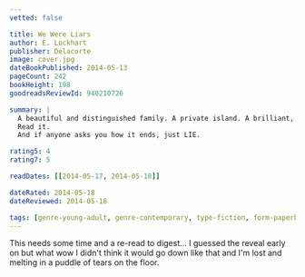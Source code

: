 ```yaml
---
vetted: false

title: We Were Liars
author: E. Lockhart
publisher: Delacorte
image: cover.jpg
dateBookPublished: 2014-05-13
pageCount: 242
bookHeight: 198
goodreadsReviewId: 940210726

summary: |
  A beautiful and distinguished family. A private island. A brilliant, damaged girl; a passionate, political boy. A group of four friends—the Liars—whose friendship turns destructive. A revolution. An accident. A secret. Lies upon lies. True love. The truth. We Were Liars is a modern, sophisticated suspense novel from New York Times bestselling author, National Book Award finalist, and Printz Award honoree E. Lockhart. 
  Read it.
  And if anyone asks you how it ends, just LIE.

rating5: 4
rating7: 5

readDates: [[2014-05-17, 2014-05-18]]

dateRated: 2014-05-18
dateReviewed: 2014-05-18

tags: [genre-young-adult, genre-contemporary, type-fiction, form-paperback, form-ebook]
---
```


This needs some time and a re-read to digest… I guessed the reveal early on but what wow I didn't think it would go down like that and I'm lost and melting in a puddle of tears on the floor.
